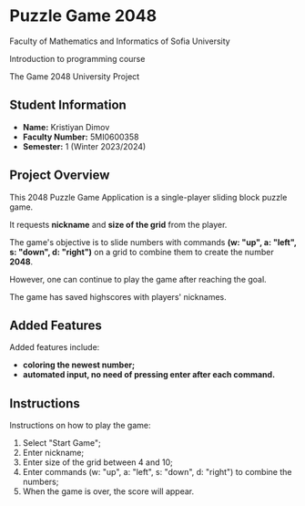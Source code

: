 <h1>Puzzle Game 2048</h1>

<p>Faculty of Mathematics and Informatics of Sofia University</p>
<p>Introduction to programming course</p>
<p>The Game 2048 University Project</p>

<h2>Student Information</h2>
<ul>
 <li><b>Name:</b> Kristiyan Dimov </li>
 <li><b>Faculty Number:</b> 5MI0600358 </li>
 <li><b>Semester:</b> 1 (Winter 2023/2024)</li>
</ul>
 
<h2>Project Overview</h2>

<p>This 2048 Puzzle Game Application is a single-player sliding block puzzle game.</p>
<p>It requests <b>nickname</b> and <b>size of the grid</b> from the player.</p>
<p>The game's objective is to slide numbers with commands <b>(w: "up", a: "left", s: "down", d: "right")</b> on a grid to combine them to create the number <b>2048</b>.</p>
<p>However, one can continue to play the game after reaching the goal. </p>
<p>The game has saved highscores with players' nicknames.</p>

<h2>Added Features</h2>
<p>Added features include:</p>

<ul>
 <li><b>coloring the newest number;</b></li>
  <li><b>automated input, no need of pressing enter after each command.</b></li>
  
</ul>

<h2>Instructions</h2>

<p>Instructions on how to play the game:</p>

<ol>
  <li>Select "Start Game";</b></li>
  <li>Enter nickname;</b></li>
  <li>Enter size of the grid between 4 and 10;</b></li>
  <li>Enter commands (w: "up", a: "left", s: "down", d: "right") to combine the numbers;</li>
  <li>When the game is over, the score will appear.</li>
</ol>
